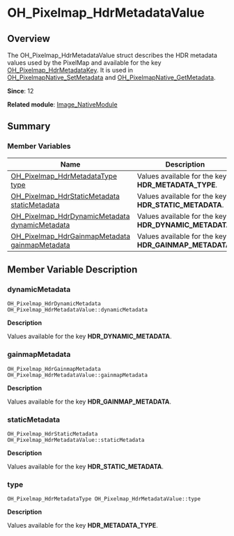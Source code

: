 # OH_Pixelmap_HdrMetadataValue


## Overview

The OH_Pixelmap_HdrMetadataValue struct describes the HDR metadata values used by the PixelMap and available for the key [OH_Pixelmap_HdrMetadataKey](_image___native_module.md#oh_pixelmap_hdrmetadatakey). It is used in [OH_PixelmapNative_SetMetadata](_image___native_module.md#oh_pixelmapnative_setmetadata) and [OH_PixelmapNative_GetMetadata](_image___native_module.md#oh_pixelmapnative_getmetadata).

**Since**: 12

**Related module**: [Image_NativeModule](_image___native_module.md)


## Summary


### Member Variables

| Name| Description| 
| -------- | -------- |
| [OH_Pixelmap_HdrMetadataType](_image___native_module.md#oh_pixelmap_hdrmetadatatype) [type](#type) | Values available for the key **HDR_METADATA_TYPE**. | 
| [OH_Pixelmap_HdrStaticMetadata](_o_h___pixelmap___hdr_static_metadata.md) [staticMetadata](#staticmetadata) | Values available for the key **HDR_STATIC_METADATA**. | 
| [OH_Pixelmap_HdrDynamicMetadata](_o_h___pixelmap___hdr_dynamic_metadata.md) [dynamicMetadata](#dynamicmetadata) | Values available for the key **HDR_DYNAMIC_METADATA**. | 
| [OH_Pixelmap_HdrGainmapMetadata](_o_h___pixelmap___hdr_gainmap_metadata.md) [gainmapMetadata](#gainmapmetadata) | Values available for the key **HDR_GAINMAP_METADATA**. | 


## Member Variable Description


### dynamicMetadata

```
OH_Pixelmap_HdrDynamicMetadata OH_Pixelmap_HdrMetadataValue::dynamicMetadata
```

**Description**

Values available for the key **HDR_DYNAMIC_METADATA**.


### gainmapMetadata

```
OH_Pixelmap_HdrGainmapMetadata OH_Pixelmap_HdrMetadataValue::gainmapMetadata
```

**Description**

Values available for the key **HDR_GAINMAP_METADATA**.


### staticMetadata

```
OH_Pixelmap_HdrStaticMetadata OH_Pixelmap_HdrMetadataValue::staticMetadata
```

**Description**

Values available for the key **HDR_STATIC_METADATA**.


### type

```
OH_Pixelmap_HdrMetadataType OH_Pixelmap_HdrMetadataValue::type
```

**Description**

Values available for the key **HDR_METADATA_TYPE**.
